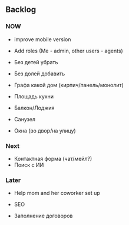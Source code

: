 ## Backlog


### NOW

- improve mobile version
- Add roles (Me - admin, other users - agents)

- Без детей убрать
- Без долей добавить
- Графа какой дом (кирпич/панель/монолит)
- Площадь кухни
- Балкон/Лоджия
- Санузел
- Окна (во двор/на улицу)

### Next

- Контактная форма (чат/мейл?)
- Поиск с ИИ

### Later

- Help mom and her coworker set up
- SEO

- Заполнение договоров


